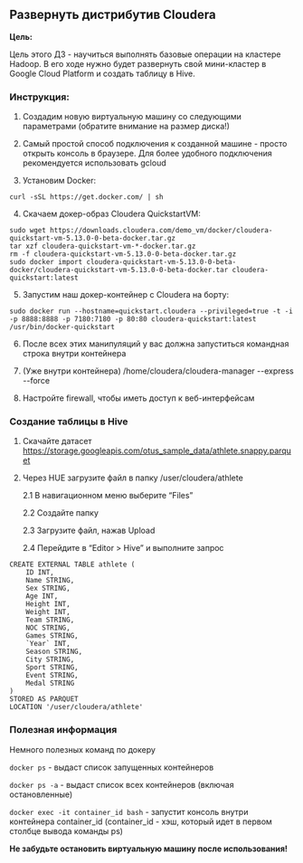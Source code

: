 ## Развернуть дистрибутив Cloudera

**Цель:** 

Цель этого ДЗ - научиться выполнять базовые операции на кластере Hadoop. 
В его ходе нужно будет развернуть свой мини-кластер в Google Cloud Platform и создать таблицу в Hive.

### Инструкция:

1. Создадим новую виртуальную машину со следующими параметрами (обратите внимание на размер диска!)

2. Самый простой способ подключения к созданной машине - просто открыть консоль в браузере. Для более удобного подключения рекомендуется использовать gcloud

3. Установим Docker:
   
```commandline
curl -sSL https://get.docker.com/ | sh
```

4. Скачаем докер-образ Cloudera QuickstartVM:
```commandline
sudo wget https://downloads.cloudera.com/demo_vm/docker/cloudera-quickstart-vm-5.13.0-0-beta-docker.tar.gz
tar xzf cloudera-quickstart-vm-*-docker.tar.gz
rm -f cloudera-quickstart-vm-5.13.0-0-beta-docker.tar.gz
sudo docker import cloudera-quickstart-vm-5.13.0-0-beta-docker/cloudera-quickstart-vm-5.13.0-0-beta-docker.tar cloudera-quickstart:latest
```

5. Запустим наш докер-контейнер с Cloudera на борту:
```commandline
sudo docker run --hostname=quickstart.cloudera --privileged=true -t -i -p 8888:8888 -p 7180:7180 -p 80:80 cloudera-quickstart:latest /usr/bin/docker-quickstart
```
6. После всех этих манипуляций у вас должна запуститься командная строка внутри контейнера

7. (Уже внутри контейнера) /home/cloudera/cloudera-manager --express --force

8. Настройте firewall, чтобы иметь доступ к веб-интерфейсам

### Создание таблицы в Hive

1. Скачайте датасет
https://storage.googleapis.com/otus_sample_data/athlete.snappy.parquet

2. Через HUE загрузите файл в папку /user/cloudera/athlete
   
    2.1 В навигационном меню выберите “Files”
   
    2.2 Создайте папку 
   
    2.3 Загрузите файл, нажав Upload
   
    2.4 Перейдите в “Editor > Hive” и выполните запрос

```hiveql
CREATE EXTERNAL TABLE athlete (
    ID INT,
    Name STRING,
    Sex STRING,
    Age INT,
    Height INT,
    Weight INT,
    Team STRING,
    NOC STRING,
    Games STRING,
    `Year` INT,
    Season STRING,
    City STRING,
    Sport STRING,
    Event STRING,
    Medal STRING
)
STORED AS PARQUET
LOCATION '/user/cloudera/athlete'
```


### Полезная информация
Немного полезных команд по докеру

`docker ps` - выдаст список запущенных контейнеров

`docker ps -a` - выдаст список всех контейнеров (включая остановленные)

`docker exec -it container_id bash` - запустит консоль внутри контейнера container_id (container_id - хэш, который идет в первом столбце вывода команды ps)

**Не забудьте остановить виртуальную машину после использования!**
